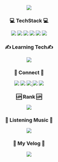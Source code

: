 <div align="center">
<img src="https://capsule-render.vercel.app/api?type=rounded&color=gradient&height=150&section=header&text=Hong%27s%20Github&fontSize=90&animation=fadeIn&fontAlignY=55" />
  <h3>💻 TechStack 💻</h3>
  <img src="https://img.shields.io/badge/html5-%23E34F26.svg?style=for-the-badge&logo=html5&logoColor=white" />
  <img src="https://img.shields.io/badge/css-1572B6?style=for-the-badge&logo=CSS3&logoColor=white" />
  <img src="https://img.shields.io/badge/SASS-hotpink.svg?style=for-the-badge&logo=SASS&logoColor=white" />
  <img src="https://img.shields.io/badge/javascript-%23323330.svg?style=for-the-badge&logo=javascript&logoColor=%23F7DF1E" />
  <img src="https://img.shields.io/badge/vue.js-%2335495e.svg?style=for-the-badge&logo=vuedotjs&logoColor=%234FC08D" />
  <img src="https://img.shields.io/badge/python-3670A0?style=for-the-badge&logo=python&logoColor=ffdd54" />
  <h3>✍️ Learning Tech✍️</h3>
  <!-- <img src="https://img.shields.io/badge/vue.js-%2335495e.svg?style=for-the-badge&logo=vuedotjs&logoColor=%234FC08D" /> -->
  <img src="https://img.shields.io/badge/java-%23ED8B00.svg?style=for-the-badge&logo=java&logoColor=white" />
  <!-- <img src="https://img.shields.io/badge/node.js-6DA55F?style=for-the-badge&logo=node.js&logoColor=white" /> ( Vue 끝나면 ㄱㄱ )-->
<!--   <img src="https://img.shields.io/badge/java-%23ED8B00.svg?style=for-the-badge&logo=java&logoColor=white"/> ( 예정 ) -->
<!--   <img src="https://img.shields.io/badge/spring-%236DB33F.svg?style=for-the-badge&logo=spring&logoColor=white"/> ( 예정 ) -->
  <h3>📲 Connect 📲</h3>
  <a href="https://blog.naver.com/backdev_hong"><img src="https://img.shields.io/badge/naverblog-03C75A?style=for-the-badge&logo=naver&logoColor=white" /></a>
  <a href="https://velog.io/@fulldev_hong"><img src="https://img.shields.io/badge/velog-20C997?style=for-the-badge&logo=velog&logoColor=white" /></a>
  <a href="https://www.instagram.com/ghddlstjd0704"><img src="https://img.shields.io/badge/instagram-E4405F?style=for-the-badge&logo=instagram&logoColor=white">
  <a href="https://programmers.co.kr/pr/ghddls0704"><img src="https://img.shields.io/badge/programmers-00B0D8?style=for-the-badge&logo=Probot&logoColor=white" /></a>
  <a href="https://discord.gg/g3YfyNgXru"><img src="https://img.shields.io/badge/Discord-%237289DA.svg?style=for-the-badge&logo=discord&logoColor=white" /></a>
    
  <h3>🆙 Rank 🆙</h3>
  <a href="https://opgc.me/#/users/backdevhong" target="_blank"><img src="https://api.opgc.me/githubs/users/backdevhong/tag/?theme=basic" /></a>
    
  <h3>🎵 Listening Music 🎵</h3>
  <a href="https://spotify-github-profile.vercel.app/api/view.svg?uid=af7rfp109ho642nlx5cb5shaw&redirect=true"><img src="https://spotify-github-profile.vercel.app/api/view.svg?uid=af7rfp109ho642nlx5cb5shaw&cover_image=false&theme=default&bar_color_cover=false&bar_color=eeff00" /></a>

  <h3>📢 My Velog 📢</h3>
  <a href="https://velog-readme-stats.vercel.app/api/redirect?name=fulldev_hong"><img src="https://velog-readme-stats.vercel.app/api?name=fulldev_hong&color=dark"/></a>
</div>
